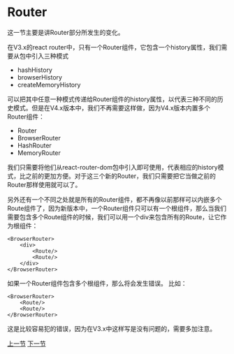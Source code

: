 Router
=====
这一节主要是讲Router部分所发生的变化。

在V3.x的react router中，只有一个Router组件，它包含一个history属性，我们需要从包中引入三种模式

* hashHistory
* browserHistory
* createMemoryHistory

可以把其中任意一种模式传递给Router组件的history属性，以代表三种不同的历史模式。但是在V4.x版本中，我们不再需要这样做，因为V4.x版本内置多个Router组件：

*   Router
*   BrowserRouter
*   HashRouter
*   MemoryRouter

我们只需要将他们从react-router-dom包中引入即可使用，代表相应的history模式，比之前的更加方便。对于这三个新的Router，我们只需要把它当做之前的Router那样使用就可以了。

另外还有一个不同之处就是所有的Router组件，都不再像以前那样可以内嵌多个Route组件了，因为新版本中，一个Router组件只可以有一个根组件，那么当我们需要包含多个Route组件的时候，我们可以用一个div来包含所有的Route，让它作为根组件：

    <BrowserRouter>
        <div>
            <Route/>
            <Route/>
        </div>
    </BrowserRouter>

如果一个Router组件包含多个根组件，那么将会发生错误。
比如：

    <BrowserRouter>
        <Route/>
        <Route/>
    </BrowserRouter>

这是比较容易犯的错误，因为在V3.x中这样写是没有问题的，需要多加注意。


[上一节](/react-router-demo/detail/)
[下一节](/react-router-demo/detail/2)